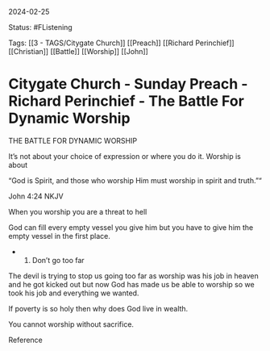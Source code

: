 2024-02-25

Status: #FListening 

Tags: [[3 - TAGS/Citygate Church]] [[Preach]] [[Richard Perinchief]] [[Christian]] [[Battle]] [[Worship]] [[John]]

# Citygate Church - Sunday Preach - Richard Perinchief - The Battle For Dynamic Worship
THE BATTLE FOR DYNAMIC WORSHIP

  

It’s not about your choice of expression or where you do it. Worship is about 

“God is Spirit, and those who worship Him must worship in spirit and truth.”“

‭‭John‬ ‭4‬:‭24‬ ‭NKJV‬‬

  

When you worship you are a threat to hell

  

God can fill every empty vessel you give him but you have to give him the empty vessel in the first place.

  

- 1. Don’t go too far

The devil is trying to stop us going too far as worship was his job in heaven and he got kicked out but now God has made us be able to worship so we took his job and everything we wanted.

  

If poverty is so holy then why does God live in wealth.

  

You cannot worship without sacrifice.

Reference